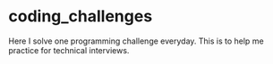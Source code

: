 # coding_challenges
Here I solve one programming challenge everyday.
This is to help me practice for technical interviews.

